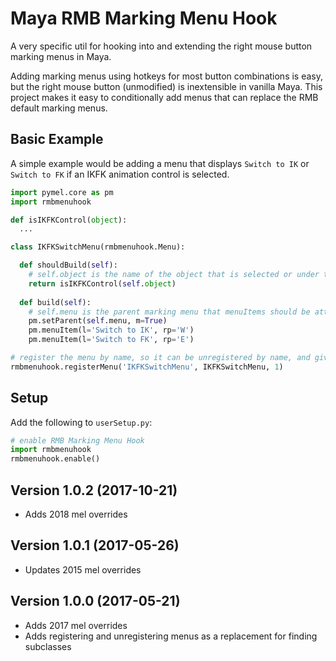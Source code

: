 # Maya RMB Marking Menu Hook

A very specific util for hooking into and extending the right mouse button marking menus in Maya.

Adding marking menus using hotkeys for most button combinations is easy, but the right mouse button (unmodified) is inextensible in vanilla Maya. This project makes it easy to conditionally add menus that can replace the RMB default marking menus.


## Basic Example

A simple example would be adding a menu that displays `Switch to IK` or `Switch to FK` if an IKFK animation control is selected.

```python
import pymel.core as pm
import rmbmenuhook

def isIKFKControl(object):
  ...

class IKFKSwitchMenu(rmbmenuhook.Menu):

  def shouldBuild(self):
    # self.object is the name of the object that is selected or under the mouse cursor
    return isIKFKControl(self.object)
  
  def build(self):
    # self.menu is the parent marking menu that menuItems should be attached to
    pm.setParent(self.menu, m=True)
    pm.menuItem(l='Switch to IK', rp='W')
    pm.menuItem(l='Switch to FK', rp='E')

# register the menu by name, so it can be unregistered by name, and give it a priority
rmbmenuhook.registerMenu('IKFKSwitchMenu', IKFKSwitchMenu, 1)
```

## Setup

Add the following to `userSetup.py`:

```python
# enable RMB Marking Menu Hook
import rmbmenuhook
rmbmenuhook.enable()
```

## Version 1.0.2 (2017-10-21)
- Adds 2018 mel overrides

## Version 1.0.1 (2017-05-26)
- Updates 2015 mel overrides

## Version 1.0.0 (2017-05-21)
- Adds 2017 mel overrides
- Adds registering and unregistering menus as a replacement for finding subclasses


